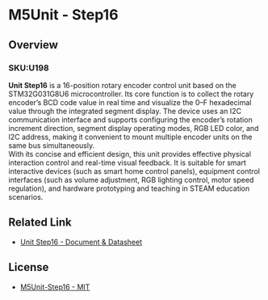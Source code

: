 # M5Unit - Step16

## Overview

### SKU:U198

**Unit Step16** is a 16-position rotary encoder control unit based on the STM32G031G8U6 microcontroller. Its core function is to collect the rotary encoder’s BCD code value in real time and visualize the 0–F hexadecimal value through the integrated segment display. The device uses an I2C communication interface and supports configuring the encoder’s rotation increment direction, segment display operating modes, RGB LED color, and I2C address, making it convenient to mount multiple encoder units on the same bus simultaneously.  
With its concise and efficient design, this unit provides effective physical interaction control and real-time visual feedback. It is suitable for smart interactive devices (such as smart home control panels), equipment control interfaces (such as volume adjustment, RGB lighting control, motor speed regulation), and hardware prototyping and teaching in STEAM education scenarios.

## Related Link

- [Unit Step16 - Document & Datasheet](https://docs.m5stack.com/en/products/sku/U198)

## License

- [M5Unit-Step16 - MIT](LICENSE)
